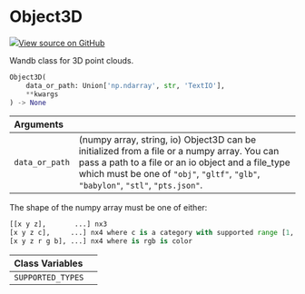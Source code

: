 # Object3D



[![](https://www.tensorflow.org/images/GitHub-Mark-32px.png)View source on GitHub](https://www.github.com/wandb/client/tree/v0.12.8/wandb/sdk/data_types.py#L680-L859)



Wandb class for 3D point clouds.

```python
Object3D(
    data_or_path: Union['np.ndarray', str, 'TextIO'],
    **kwargs
) -> None
```





| Arguments |  |
| :--- | :--- |
|  `data_or_path` |  (numpy array, string, io) Object3D can be initialized from a file or a numpy array. You can pass a path to a file or an io object and a file_type which must be one of `"obj"`, `"gltf"`, `"glb"`, `"babylon"`, `"stl"`, `"pts.json"`. |


The shape of the numpy array must be one of either:
```python
[[x y z],       ...] nx3
[x y z c],     ...] nx4 where c is a category with supported range [1, 14]
[x y z r g b], ...] nx4 where is rgb is color
```



| Class Variables |  |
| :--- | :--- |
|  `SUPPORTED_TYPES`<a id="SUPPORTED_TYPES"></a> |   |

